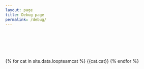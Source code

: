 ```yaml
---
layout: page
title: Debug page
permalink: /debug/
---
```

<br><br><br><br><br>
{% for cat in site.data.loopteamcat %}
{{cat.cat}}
{% endfor %}
